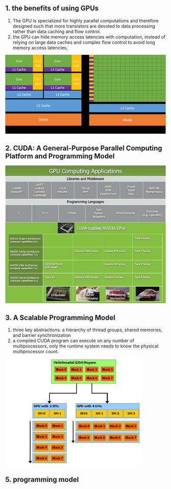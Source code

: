 ## 1. the benefits of using GPUs
1. The GPU is specialized for highly parallel computations and therefore designed such that more transistors are devoted to data processing rather than data caching and flow control. 
2. the GPU can hide memory access latencies with computation, instead of relying on large data caches and complex flow control to avoid long memory access latencies,

![CPU vs. GPU](image.png)

## 2. CUDA: A General-Purpose Parallel Computing Platform and Programming Model
![applications](image-1.png)

## 3. A Scalable Programming Model
1. three key abstractions: a hierarchy of thread groups, shared memories, and barrier synchronization 
2. a compiled CUDA program can execute on any number of multiprocessors, only the runtime system needs to know the physical multiprocessor count.

![automatic scalability](image-2.png)

## 5. programming model









